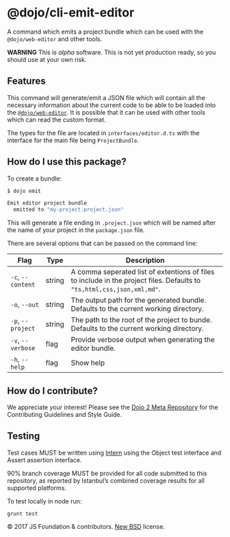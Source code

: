 # @dojo/cli-emit-editor

<!-- TODO: change and uncomment
[![Build Status](https://travis-ci.org/dojo/cli-emit-editor.svg?branch=master)](https://travis-ci.org/dojo/cli-emit-editor)
[![codecov](https://codecov.io/gh/dojo/cli-emit-editor/branch/master/graph/badge.svg)](https://codecov.io/gh/dojo/cli-emit-editor)
[![npm version](https://badge.fury.io/js/dojo-cli-emit-editor.svg)](http://badge.fury.io/js/dojo-cli-emit-editor)
-->

A command which emits a project bundle which can be used with the `@dojo/web-editor` and other tools.

**WARNING** This is _alpha_ software. This is not yet production ready, so you should use at your own risk.

## Features

This command will generate/emit a JSON file which will contain all the necessary information about the current code to be
able to be loaded into the [`@dojo/web-editor`](https://github.com/dojo/web-editor).  It is possible that it can be used with
other tools which can read the custom format.

The types for the file are located in `interfaces/editor.d.ts` with the interface for the main file being `ProjectBundle`.

## How do I use this package?

To create a bundle:

```sh
$ dojo emit

Emit editor project bundle
  emitted to "my-project.project.json"
```

This will generate a file ending in `.project.json` which will be named after the name of your project in the `package.json` file.

There are several options that can be passed on the command line:

|Flag|Type|Description|
|----|----|-----------|
|`-c`, `--content`|string|A comma seperated list of extentions of files to include in the project files.  Defaults to `"ts,html,css,json,xml,md"`.|
|`-o`, `--out`|string|The output path for the generated bundle.  Defaults to the current working directory.|
|`-p`, `--project`|string|The path to the root of the project to bunde.  Defaults to the current working directory.|
|`-v`, `--verbose`|flag|Provide verbose output when generating the editor bundle.|
|`-h`, `--help`|flag|Show help|

## How do I contribute?

We appreciate your interest!  Please see the [Dojo 2 Meta Repository](https://github.com/dojo/meta#readme) for the
Contributing Guidelines and Style Guide.

## Testing

Test cases MUST be written using [Intern](https://theintern.github.io) using the Object test interface and Assert assertion interface.

90% branch coverage MUST be provided for all code submitted to this repository, as reported by Istanbul’s combined coverage results for all supported platforms.

To test locally in node run:

`grunt test`

<!-- ## Licensing information -->

© 2017 JS Foundation & contributors. [New BSD](LICENSE) license.

